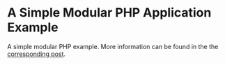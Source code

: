 # A Simple Modular PHP Application Example

A simple modular PHP example. More information can be found in the the [corresponding post](http://divine-coding.com/blog/building-a-simple-php-plugin-system-part-1/).

